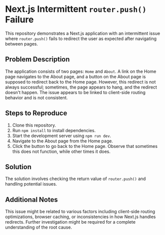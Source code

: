 # Next.js Intermittent `router.push()` Failure

This repository demonstrates a Next.js application with an intermittent issue where `router.push()` fails to redirect the user as expected after navigating between pages.

## Problem Description

The application consists of two pages: `Home` and `About`. A link on the Home page navigates to the About page, and a button on the About page is supposed to redirect back to the Home page. However, this redirect is not always successful; sometimes, the page appears to hang, and the redirect doesn't happen.  The issue appears to be linked to client-side routing behavior and is not consistent.

## Steps to Reproduce

1. Clone this repository.
2. Run `npm install` to install dependencies.
3. Start the development server using `npm run dev`.
4. Navigate to the About page from the Home page.
5. Click the button to go back to the Home page.  Observe that sometimes this does not function, while other times it does.

## Solution

The solution involves checking the return value of `router.push()` and handling potential issues.

## Additional Notes

This issue might be related to various factors including client-side routing optimizations, browser caching, or inconsistencies in how Next.js handles redirects.  Further investigation might be required for a complete understanding of the root cause.